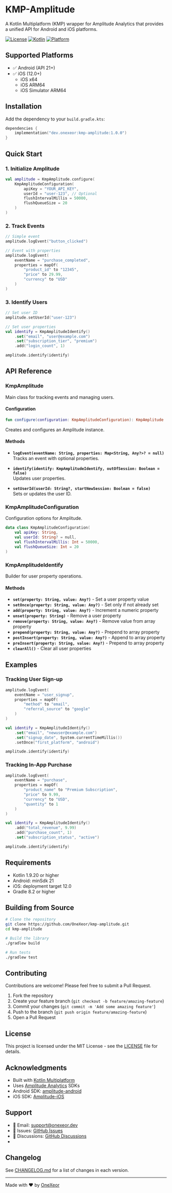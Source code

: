 # KMP-Amplitude

A Kotlin Multiplatform (KMP) wrapper for Amplitude Analytics that provides a unified API for Android and iOS platforms.

[![License](https://img.shields.io/badge/license-MIT-blue.svg)](LICENSE)
[![Kotlin](https://img.shields.io/badge/kotlin-1.9.20-blue.svg?logo=kotlin)](http://kotlinlang.org)
[![Platform](https://img.shields.io/badge/platform-Android%20%7C%20iOS-lightgrey.svg)](https://kotlinlang.org/docs/multiplatform.html)

## Supported Platforms

- ✅ Android (API 21+)
- ✅ iOS (12.0+)
    - iOS x64
    - iOS ARM64
    - iOS Simulator ARM64

## Installation

Add the dependency to your `build.gradle.kts`:

```kotlin
dependencies {
    implementation("dev.onexeor:kmp-amplitude:1.0.0")
}
```

## Quick Start

### 1. Initialize Amplitude

```kotlin
val amplitude = KmpAmplitude.configure(
    KmpAmplitudeConfiguration(
        apiKey = "YOUR_API_KEY",
        userId = "user-123", // Optional
        flushIntervalMillis = 50000,
        flushQueueSize = 20
    )
)
```

### 2. Track Events

```kotlin
// Simple event
amplitude.logEvent("button_clicked")

// Event with properties
amplitude.logEvent(
    eventName = "purchase_completed",
    properties = mapOf(
        "product_id" to "12345",
        "price" to 29.99,
        "currency" to "USD"
    )
)
```

### 3. Identify Users

```kotlin
// Set user ID
amplitude.setUserId("user-123")

// Set user properties
val identify = KmpAmplitudeIdentify()
    .set("email", "user@example.com")
    .set("subscription_tier", "premium")
    .add("login_count", 1)

amplitude.identify(identify)
```

## API Reference

### KmpAmplitude

Main class for tracking events and managing users.

#### Configuration

```kotlin
fun configure(configuration: KmpAmplitudeConfiguration): KmpAmplitude
```

Creates and configures an Amplitude instance.

#### Methods

- **`logEvent(eventName: String, properties: Map<String, Any?>? = null)`**  
  Tracks an event with optional properties.

- **`identify(identify: KmpAmplitudeIdentify, outOfSession: Boolean = false)`**  
  Updates user properties.

- **`setUserId(userId: String?, startNewSession: Boolean = false)`**  
  Sets or updates the user ID.

### KmpAmplitudeConfiguration

Configuration options for Amplitude.

```kotlin
data class KmpAmplitudeConfiguration(
    val apiKey: String,
    val userId: String? = null,
    val flushIntervalMillis: Int = 50000,
    val flushQueueSize: Int = 20
)
```

### KmpAmplitudeIdentify

Builder for user property operations.

#### Methods

- **`set(property: String, value: Any?)`** - Set a user property value
- **`setOnce(property: String, value: Any?)`** - Set only if not already set
- **`add(property: String, value: Any?)`** - Increment a numeric property
- **`unset(property: String)`** - Remove a user property
- **`remove(property: String, value: Any?)`** - Remove value from array property
- **`prepend(property: String, value: Any?)`** - Prepend to array property
- **`postInsert(property: String, value: Any?)`** - Append to array property
- **`preInsert(property: String, value: Any?)`** - Prepend to array property
- **`clearAll()`** - Clear all user properties

## Examples

### Tracking User Sign-up

```kotlin
amplitude.logEvent(
    eventName = "user_signup",
    properties = mapOf(
        "method" to "email",
        "referral_source" to "google"
    )
)

val identify = KmpAmplitudeIdentify()
    .set("email", "newuser@example.com")
    .set("signup_date", System.currentTimeMillis())
    .setOnce("first_platform", "android")

amplitude.identify(identify)
```

### Tracking In-App Purchase

```kotlin
amplitude.logEvent(
    eventName = "purchase",
    properties = mapOf(
        "product_name" to "Premium Subscription",
        "price" to 9.99,
        "currency" to "USD",
        "quantity" to 1
    )
)

val identify = KmpAmplitudeIdentify()
    .add("total_revenue", 9.99)
    .add("purchase_count", 1)
    .set("subscription_status", "active")

amplitude.identify(identify)
```

## Requirements

- Kotlin 1.9.20 or higher
- Android: minSdk 21
- iOS: deployment target 12.0
- Gradle 8.2 or higher

## Building from Source

```bash
# Clone the repository
git clone https://github.com/OneXeor/kmp-amplitude.git
cd kmp-amplitude

# Build the library
./gradlew build

# Run tests
./gradlew test
```

## Contributing

Contributions are welcome! Please feel free to submit a Pull Request.

1. Fork the repository
2. Create your feature branch (`git checkout -b feature/amazing-feature`)
3. Commit your changes (`git commit -m 'Add some amazing feature'`)
4. Push to the branch (`git push origin feature/amazing-feature`)
5. Open a Pull Request

## License

This project is licensed under the MIT License - see the [LICENSE](LICENSE) file for details.

## Acknowledgments

- Built with [Kotlin Multiplatform](https://kotlinlang.org/docs/multiplatform.html)
- Uses [Amplitude Analytics](https://amplitude.com/) SDKs
- Android SDK: [amplitude-android](https://github.com/amplitude/Amplitude-Kotlin)
- iOS SDK: [Amplitude-iOS](https://github.com/amplitude/Amplitude-iOS)

## Support

- 📧 Email: support@onexeor.dev
- 🐛 Issues: [GitHub Issues](https://github.com/OneXeor/kmp-amplitude/issues)
- 💬 Discussions: [GitHub Discussions](https://github.com/OneXeor/kmp-amplitude/discussions)
- 
## Changelog

See [CHANGELOG.md](CHANGELOG.md) for a list of changes in each version.

---

Made with ❤️ by [OneXeor](https://github.com/OneXeor)

